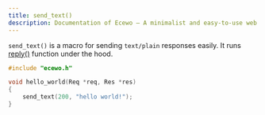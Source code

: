 ```yaml
---
title: send_text()
description: Documentation of Ecewo — A minimalist and easy-to-use web framework for C
---
```


`send_text()` is a macro for sending `text/plain` responses easily. It runs [reply()](/api/reply) function under the hood.

```c
#include "ecewo.h"

void hello_world(Req *req, Res *res)
{
    send_text(200, "hello world!");
}
```